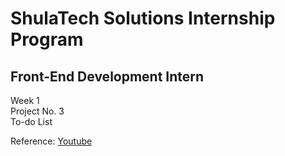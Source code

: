 # ShulaTech Solutions Internship Program
## Front-End Development Intern
Week 1 <br/>
Project No. 3 <br/>
To-do List <br/>

Reference: [Youtube](https://www.youtube.com/watch?v=Yy69xuYX-jE)
